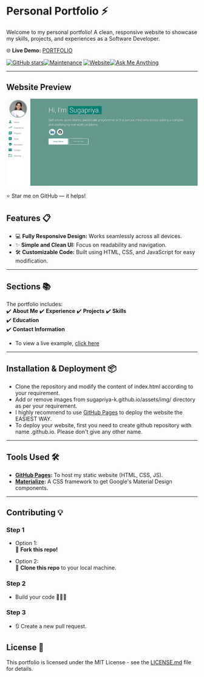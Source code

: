 # Personal Portfolio ⚡️  
Welcome to my personal portfolio! A clean, responsive website to showcase my skills, projects, and experiences as a Software Developer.  

🌐 **Live Demo:** [PORTFOLIO](https://sugapriya-k.github.io/)  

[![GitHub stars](https://img.shields.io/github/stars/sugapriya-k/sugapriya-k.github.io?style=social)](https://github.com/sugapriya-k/sugapriya-k.github.io)[![Maintenance](https://img.shields.io/maintenance/yes/2025.svg)](https://github.com/sugapriya-k/sugapriya-k.github.io) [![Website](https://img.shields.io/website?url=https%3A%2F%2Fsugapriya-k.github.io)](https://sugapriya-k.github.io)[![Ask Me Anything](https://img.shields.io/badge/Ask%20Me%20Anything-%F0%9F%91%8B-blue)](https://www.linkedin.com/in/sugapriya-k)

---

## Website Preview

[![Preview Image](https://github.com/sugapriya-k/sugapriya-k.github.io/blob/main/assets/example/preview.png)]([https://your-link.com](https://sugapriya-k.github.io/))


⭐ Star me on GitHub — it helps!

## Features 📋  
- 💻 **Fully Responsive Design:** Works seamlessly across all devices.  
- ✨ **Simple and Clean UI:** Focus on readability and navigation.  
- 🛠️ **Customizable Code:** Built using HTML, CSS, and JavaScript for easy modification.  

---

## Sections 📚  
The portfolio includes:  
✔️ **About Me** 
✔️ **Experience**
✔️ **Projects**
✔️ **Skills**  
✔️ **Education**  
✔️ **Contact Information**  

- To view a live example, [click here](https://sugapriya-k.github.io/)
---

## Installation & Deployment 📦  

- Clone the repository and modify the content of index.html according to your requirement.
- Add or remove images from sugapriya-k.github.io/assets/img/ directory as per your requirement.
- I highly recommend to use [GitHub Pages](https://pages.github.com/) to deploy the website the EASIEST WAY.
- To deploy your website, first you need to create github repository with name <your-github-username>.github.io. Please don't give any other name.
---

## Tools Used 🛠️  
- **[GitHub Pages](https://pages.github.com/):** To host my static website (HTML, CSS, JS).  
- **[Materialize](https://materializecss.com/):** A CSS framework to get Google's Material Design components.  
---

## Contributing 💡  

### Step 1  
- Option 1:  
  🍴 **Fork this repo!**  

- Option 2:  
   👯 **Clone this repo** to your local machine.  

### Step 2
- Build your code 🔨🔨🔨

### Step 3
- 🔃 Create a new pull request.


## License 📄

This portfolio is licensed under the MIT License - see the [LICENSE.md](https://github.com/sugapriya-k/sugapriya-k.github.io/blob/main/LICENSE) file for details.

